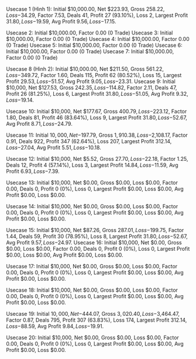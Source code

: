 Usecase 1 (Hình 1): Initial $10,000.00, Net $223.93, Gross $258.22, Loss -$34.29, Factor 7.53, Deals 41, Profit 27 (93.10%), Loss 2, Largest Profit $31.80, Loss -$19.59, Avg Profit $9.56, Loss -$17.15.

Usecase 2: Initial $10,000.00, Factor 0.00 (0 Trade)
Usecase 3: Initial $10,000.00, Factor 0.00 (0 Trade)
Usecase 4: Initial $10,000.00, Factor 0.00 (0 Trade)
Usecase 5: Initial $10,000.00, Factor 0.00 (0 Trade)
Usecase 6: Initial $10,000.00, Factor 0.00 (0 Trade)
Usecase 7: Initial $10,000.00, Factor 0.00 (0 Trade)

Usecase 8 (Hình 2): Initial $10,000.00, Net $211.50, Gross $561.22, Loss -$349.72, Factor 1.60, Deals 115, Profit 62 (80.52%), Loss 15, Largest Profit $29.53, Loss -$51.57, Avg Profit $9.05, Loss -$23.31.
Usecase 9:
Initial $10,000, Net $127.53, Gross $242.35, Loss -$114.82, Factor 2.11, Deals 47, Profit 26 (81.25%), Loss 6, Largest Profit $31.80, Loss -$51.05, Avg Profit $9.32, Loss -$19.14.

Usecase 10:
Initial $10,000, Net $177.67, Gross $400.79, Loss -$223.12, Factor 1.80, Deals 81, Profit 46 (83.64%), Loss 9, Largest Profit $31.80, Loss -$52.67, Avg Profit $8.71, Loss -$24.79.

Usecase 11:
Initial $10,000, Net -$197.79, Gross $1,910.38, Loss -$2,108.17, Factor 0.91, Deals 922, Profit 347 (62.64%), Loss 207, Largest Profit $312.14, Loss -$27.04, Avg Profit $5.51, Loss -$10.18.

Usecase 12:
Initial $10,000, Net $5.52, Gross $27.70, Loss -$22.18, Factor 1.25, Deals 12, Profit 4 (57.14%), Loss 3, Largest Profit $14.84, Loss -$11.59, Avg Profit $6.93, Loss -$7.39.

Usecase 13:
Initial $10,000, Net $0.00, Gross $0.00, Loss $0.00, Factor 0.00, Deals 0, Profit 0 (0%), Loss 0, Largest Profit $0.00, Loss $0.00, Avg Profit $0.00, Loss $0.00.

Usecase 14:
Initial $10,000, Net $0.00, Gross $0.00, Loss $0.00, Factor 0.00, Deals 0, Profit 0 (0%), Loss 0, Largest Profit $0.00, Loss $0.00, Avg Profit $0.00, Loss $0.00.

Usecase 15:
Initial $10,000, Net $87.26, Gross $287.01, Loss -$199.75, Factor 1.44, Deals 59, Profit 30 (78.95%), Loss 8, Largest Profit $31.80, Loss -$52.67, Avg Profit $9.57, Loss -$24.97.
Usecase 16:
Initial $10,000, Net $0.00, Gross $0.00, Loss $0.00, Factor 0.00, Deals 0, Profit 0 (0%), Loss 0, Largest Profit $0.00, Loss $0.00, Avg Profit $0.00, Loss $0.00.

Usecase 17:
Initial $10,000, Net $0.00, Gross $0.00, Loss $0.00, Factor 0.00, Deals 0, Profit 0 (0%), Loss 0, Largest Profit $0.00, Loss $0.00, Avg Profit $0.00, Loss $0.00.

Usecase 18:
Initial $10,000, Net $0.00, Gross $0.00, Loss $0.00, Factor 0.00, Deals 0, Profit 0 (0%), Loss 0, Largest Profit $0.00, Loss $0.00, Avg Profit $0.00, Loss $0.00.

Usecase 19:
Initial $10,000, Net -$444.07, Gross $3,020.40, Loss -$3,464.47, Factor 0.87, Deals 795, Profit 307 (63.83%), Loss 174, Largest Profit $312.14, Loss -$88.59, Avg Profit $9.84, Loss -$19.91.

Usecase 20:
Initial $10,000, Net $0.00, Gross $0.00, Loss $0.00, Factor 0.00, Deals 0, Profit 0 (0%), Loss 0, Largest Profit $0.00, Loss $0.00, Avg Profit $0.00, Loss $0.00.